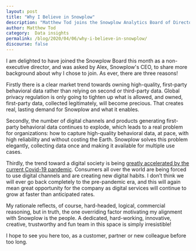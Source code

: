 ```yaml
---
layout: post
title: "Why I Believe in Snowplow"
description: "Matthew Tod joins the Snowplow Analytics Board of Directors and shares what fuels his belief in Snowplow"
author: Matthew Tod
category:  Data insights
permalink: /blog/2020/04/06/why-i-believe-in-snowplow/
discourse: false
---
```


I am delighted to have joined the Snowplow Board this month as a non-executive director, and was asked by Alex, Snowplow's CEO, to share more background about why I chose to join. As ever, there are three reasons!

Firstly there is a clear market trend towards owning high-quality, first-party behavioral data rather than relying on second or third-party data. Global privacy regulation is only going to tighten up what is allowed, and owned, first-party data, collected legitimately, will become precious. That creates real, lasting demand for Snowplow and what it enables.

Secondly, the number of digital channels and products generating first-party behavioral data continues to explode, which leads to a real problem for organizations: how to capture high-quality behavioral data, at pace, with high reliability and without costing the Earth. Snowplow solves this problem elegantly, collecting data once and making it available for multiple use cases.

Thirdly, the trend toward a digital society is being [greatly accelerated by the current Covid-19 pandemic](https://www.linkedin.com/pulse/digital-road-recovery-matthew-tod/?articleId=6648926182421118976). Consumers all over the world are being forced to use digital channels and are creating new digital habits. I don’t think we will ever go back completely to the pre-pandemic era, and this will again mean great opportunity for the company as digital services will continue to grow at faster than anticipated rates.

My rationale reflects, of course, hard-headed, logical, commercial reasoning, but in truth, the one overriding factor motivating my alignment with Snowplow is the people. A dedicated, hard-working, innovative, creative, trustworthy and fun team in this space is simply irresistible! 

I hope to see you here too, as a customer, partner or new colleague before too long.
